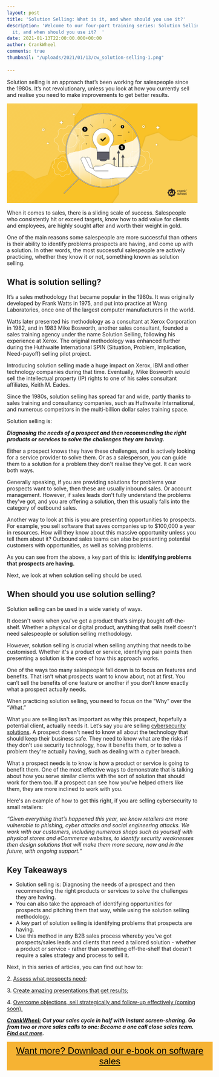 ```yaml
---
layout: post
title: 'Solution Selling: What is it, and when should you use it?'
description: 'Welcome to our four-part training series: Solution Selling: What is
  it, and when should you use it?  '
date: 2021-01-13T22:00:00.000+00:00
author: CrankWheel
comments: true
thumbnail: "/uploads/2021/01/13/cw_solution-selling-1.png"

---
```

Solution selling is an approach that’s been working for salespeople since the 1980s. It’s not revolutionary, unless you look at how you currently sell and realise you need to make improvements to get better results.

![solution selling saas sales](/uploads/2021/01/13/cw_solution-selling-1.png)

When it comes to sales, there is a sliding scale of success. Salespeople who consistently hit or exceed targets, know how to add value for clients and employees, are highly sought after and worth their weight in gold.

One of the main reasons some salespeople are more successful than others is their ability to identify problems prospects are having, and come up with a solution. In other words, the most successful salespeople are actively practicing, whether they know it or not, something known as solution selling.

## What is solution selling?

It’s a sales methodology that became popular in the 1980s. It was originally developed by Frank Watts in 1975, and put into practice at Wang Laboratories, once one of the largest computer manufacturers in the world.

Watts later presented his methodology as a consultant at Xerox Corporation in 1982, and in 1983 Mike Bosworth, another sales consultant, founded a sales training agency under the name Solution Selling, following his experience at Xerox. The original methodology was enhanced further during the Huthwaite International SPIN (Situation, Problem, Implication, Need-payoff) selling pilot project.

Introducing solution selling made a huge impact on Xerox, IBM and other technology companies during that time. Eventually, Mike Bosworth would sell the intellectual property (IP) rights to one of his sales consultant affiliates, Keith M. Eades.

Since the 1980s, solution selling has spread far and wide, partly thanks to sales training and consultancy companies, such as Huthwaite International, and numerous competitors in the multi-billion dollar sales training space.

Solution selling is:

**_Diagnosing the needs of a prospect and then recommending the right products or services to solve the challenges they are having._**

Either a prospect knows they have these challenges, and is actively looking for a service provider to solve them. Or as a salesperson, you can guide them to a solution for a problem they don't realise they've got. It can work both ways.

Generally speaking, if you are providing solutions for problems your prospects want to solve, then these are usually inbound sales. Or account management. However, if sales leads don't fully understand the problems they've got, and you are offering a solution, then this usually falls into the category of outbound sales.

Another way to look at this is you are presenting opportunities to prospects. For example, you sell software that saves companies up to $100,000 a year in resources. How will they know about this massive opportunity unless you tell them about it? Outbound sales teams can also be presenting potential customers with opportunities, as well as solving problems.

As you can see from the above, a key part of this is: **identifying problems that prospects are having.**

Next, we look at when solution selling should be used.

## When should you use solution selling?

Solution selling can be used in a wide variety of ways.

It doesn't work when you've got a product that’s simply bought off-the-shelf. Whether a physical or digital product, anything that sells itself doesn't need salespeople or solution selling methodology.

However, solution selling is crucial when selling anything that needs to be customised. Whether it's a product or service, identifying pain points then presenting a solution is the core of how this approach works.

One of the ways too many salespeople fall down is to focus on features and benefits. That isn’t what prospects want to know about, not at first. You can’t sell the benefits of one feature or another if you don't know exactly what a prospect actually needs.

When practicing solution selling, you need to focus on the “Why” over the “What.”

What you are selling isn't as important as why this prospect, hopefully a potential client, actually needs it. Let’s say you are selling [cybersecurity solutions](https://www.ekransystem.com/en/blog/how-prevent-human-error-top-5-employee-cyber-security-mistakes). A prospect doesn't need to know all about the technology that should keep their business safe. They need to know what are the risks if they don't use security technology, how it benefits them, or to solve a problem they're actually having, such as dealing with a cyber breach.

What a prospect needs is to know is how a product or service is going to benefit them. One of the most effective ways to demonstrate that is talking about how you serve similar clients with the sort of solution that should work for them too. If a prospect can see how you've helped others like them, they are more inclined to work with you.

Here's an example of how to get this right, if you are selling cybersecurity to small retailers:

_“Given everything that’s happened this year, we know retailers are more vulnerable to phishing, cyber attacks and social engineering attacks. We work with our customers, including numerous shops such as yourself with physical stores and eCommerce websites, to identify security weaknesses then design solutions that will make them more secure, now and in the future, with ongoing support.”_

## Key Takeaways

* Solution selling is: Diagnosing the needs of a prospect and then recommending the right products or services to solve the challenges they are having.
* You can also take the approach of identifying opportunities for prospects and pitching them that way, while using the solution selling methodology.
* A key part of solution selling is identifying problems that prospects are having.
* Use this method in any B2B sales process whereby you’ve got prospects/sales leads and clients that need a tailored solution - whether a product or service - rather than something off-the-shelf that doesn't require a sales strategy and process to sell it.

Next, in this series of articles, you can find out how to:

2\. [Assess what prospects need](https://crankwheel.com/solution-selling-how-to-assess-what-prospects-need/);

3\. [Create amazing presentations that get results](https://crankwheel.com/solution-selling-how-to-create-amazing-presentations-that-get-results/);

4\. [Overcome objections, sell strategically and follow-up effectively (coming soon).](https://crankwheel.com/solution-selling-overcome-objections-sell-strategically-and-follow-up-effectively/)

[**_CrankWheel:_**](https://crankwheel.com/) **_Cut your sales cycle in half with instant screen-sharing. Go from two or more sales calls to one: Become a one call close sales team._** [**_Find out more_**](https://crankwheel.com/)**_._**

<style> .btn-signup { padding-top: 11px !important; border-radius: 0px !important; background-color: #f6b333; text-align: center; padding: 10px 20px !important; border: 0px !important; width: 100%; margin-bottom: 20px; } .btn-signup a { color: black !important; font-family: 'Titillium Web', sans-serif; font-size: 24px !important; font-weight: normal !important; } </style>

<div class="btn-signup"><a style="cursor: pointer;" href="/sign-up-to-download">Want more? Download our e-book on software sales</a></div>